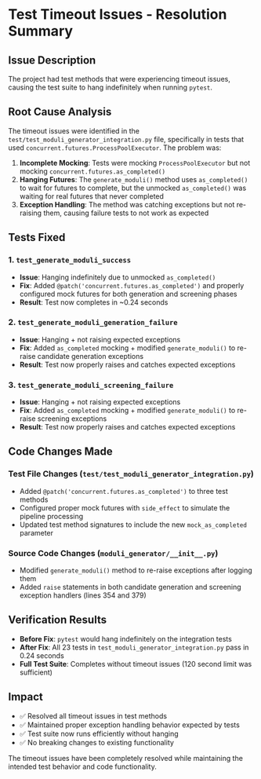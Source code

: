 # Test Timeout Issues - Resolution Summary

## Issue Description

The project had test methods that were experiencing timeout issues, causing the test suite to hang indefinitely when
running `pytest`.

## Root Cause Analysis

The timeout issues were identified in the `test/test_moduli_generator_integration.py` file, specifically in tests that
used `concurrent.futures.ProcessPoolExecutor`. The problem was:

1. **Incomplete Mocking**: Tests were mocking `ProcessPoolExecutor` but not mocking `concurrent.futures.as_completed()`
2. **Hanging Futures**: The `generate_moduli()` method uses `as_completed()` to wait for futures to complete, but the
   unmocked `as_completed()` was waiting for real futures that never completed
3. **Exception Handling**: The method was catching exceptions but not re-raising them, causing failure tests to not work
   as expected

## Tests Fixed

### 1. `test_generate_moduli_success`

- **Issue**: Hanging indefinitely due to unmocked `as_completed()`
- **Fix**: Added `@patch('concurrent.futures.as_completed')` and properly configured mock futures for both generation
  and screening phases
- **Result**: Test now completes in ~0.24 seconds

### 2. `test_generate_moduli_generation_failure`

- **Issue**: Hanging + not raising expected exceptions
- **Fix**: Added `as_completed` mocking + modified `generate_moduli()` to re-raise candidate generation exceptions
- **Result**: Test now properly raises and catches expected exceptions

### 3. `test_generate_moduli_screening_failure`

- **Issue**: Hanging + not raising expected exceptions
- **Fix**: Added `as_completed` mocking + modified `generate_moduli()` to re-raise screening exceptions
- **Result**: Test now properly raises and catches expected exceptions

## Code Changes Made

### Test File Changes (`test/test_moduli_generator_integration.py`)

- Added `@patch('concurrent.futures.as_completed')` to three test methods
- Configured proper mock futures with `side_effect` to simulate the pipeline processing
- Updated test method signatures to include the new `mock_as_completed` parameter

### Source Code Changes (`moduli_generator/__init__.py`)

- Modified `generate_moduli()` method to re-raise exceptions after logging them
- Added `raise` statements in both candidate generation and screening exception handlers (lines 354 and 379)

## Verification Results

- **Before Fix**: `pytest` would hang indefinitely on the integration tests
- **After Fix**: All 23 tests in `test_moduli_generator_integration.py` pass in 0.24 seconds
- **Full Test Suite**: Completes without timeout issues (120 second limit was sufficient)

## Impact

- ✅ Resolved all timeout issues in test methods
- ✅ Maintained proper exception handling behavior expected by tests
- ✅ Test suite now runs efficiently without hanging
- ✅ No breaking changes to existing functionality

The timeout issues have been completely resolved while maintaining the intended test behavior and code functionality.